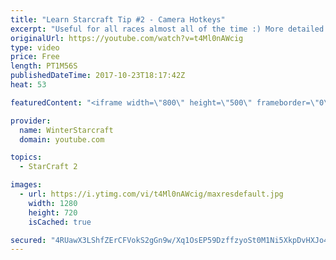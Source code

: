 ```yaml
---
title: "Learn Starcraft Tip #2 - Camera Hotkeys"
excerpt: "Useful for all races almost all of the time :) More detailed guides/tutorials under the learn to play starcraft playlist."
originalUrl: https://youtube.com/watch?v=t4Ml0nAWcig
type: video
price: Free
length: PT1M56S
publishedDateTime: 2017-10-23T18:17:42Z
heat: 53

featuredContent: "<iframe width=\"800\" height=\"500\" frameborder=\"0\" src=\"https://www.youtube.com/embed/t4Ml0nAWcig\" allow=\"accelerometer; autoplay; encrypted-media; gyroscope; picture-in-picture\" allowfullscreen></iframe>"

provider:
  name: WinterStarcraft
  domain: youtube.com

topics:
  - StarCraft 2

images:
  - url: https://i.ytimg.com/vi/t4Ml0nAWcig/maxresdefault.jpg
    width: 1280
    height: 720
    isCached: true

secured: "4RUawX3LShfZErCFVokS2gGn9w/Xq1OsEP59DzffzyoSt0M1Ni5XkpDvHXJo4EVgwulgp+xXQjZIpIEUnTw+hQAVi18kpRqh35njOe8u5G6GKnp1/3+P3xjbt8EqmTeZxowj/0XtunOGQ8n2uKGD70LXZbmTRaDp6+UyL+stdZ4ou4/yFgWLD75dMmE64PtXr3jwsf2kFCK6tWzAiqMyicUPtlqShGcKDWIZSLS7F2ZVe52yTKyMV/6OTA3g4FZ3YSOo7BWz8/ExiZEiSsyQmF48UxqMCtT3u7nkhjVzI/0riRr249GArd8ZvKfsLqk1ZqT79v8s8SY5yfjM+iVLZNFFgzGG3s2XuuGwH7iFZVk4Buxo+Oq6VLy5/TjUhnaPrTt+Z1z0JVtFUn8/gsW9OqbslnkaotwKZK1ldxPvqMg=;flzd492N52lEIi3UQ4n/Qw=="
---
```


